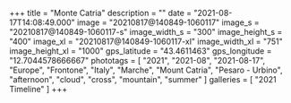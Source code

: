 +++
title = "Monte Catria"
description = ""
date = "2021-08-17T14:08:49.000"
image = "20210817@140849-1060117"
image_s = "20210817@140849-1060117-s"
image_width_s = "300"
image_height_s = "400"
image_xl = "20210817@140849-1060117-xl"
image_width_xl = "751"
image_height_xl = "1000"
gps_latitude = "43.4611463"
gps_longitude = "12.7044578666667"
phototags = [ "2021", "2021-08", "2021-08-17", "Europe", "Frontone", "Italy", "Marche", "Mount Catria", "Pesaro - Urbino", "afternoon", "cloud", "cross", "mountain", "summer" ]
galleries = [ "2021 Timeline" ]
+++
